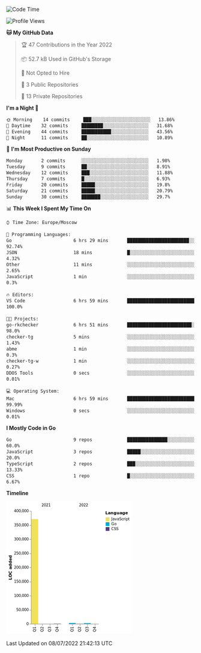 <!--START_SECTION:waka-->
![Code Time](http://img.shields.io/badge/Code%20Time-366%20hrs%2034%20mins-blue)

![Profile Views](http://img.shields.io/badge/Profile%20Views-0-blue)

**🐱 My GitHub Data** 

> 🏆 47 Contributions in the Year 2022
 > 
> 📦 52.7 kB Used in GitHub's Storage 
 > 
> 🚫 Not Opted to Hire
 > 
> 📜 3 Public Repositories 
 > 
> 🔑 13 Private Repositories  
 > 
**I'm a Night 🦉** 

```text
🌞 Morning    14 commits     ███░░░░░░░░░░░░░░░░░░░░░░   13.86% 
🌆 Daytime    32 commits     ████████░░░░░░░░░░░░░░░░░   31.68% 
🌃 Evening    44 commits     ███████████░░░░░░░░░░░░░░   43.56% 
🌙 Night      11 commits     ██░░░░░░░░░░░░░░░░░░░░░░░   10.89%

```
📅 **I'm Most Productive on Sunday** 

```text
Monday       2 commits      ░░░░░░░░░░░░░░░░░░░░░░░░░   1.98% 
Tuesday      9 commits      ██░░░░░░░░░░░░░░░░░░░░░░░   8.91% 
Wednesday    12 commits     ███░░░░░░░░░░░░░░░░░░░░░░   11.88% 
Thursday     7 commits      █░░░░░░░░░░░░░░░░░░░░░░░░   6.93% 
Friday       20 commits     █████░░░░░░░░░░░░░░░░░░░░   19.8% 
Saturday     21 commits     █████░░░░░░░░░░░░░░░░░░░░   20.79% 
Sunday       30 commits     ███████░░░░░░░░░░░░░░░░░░   29.7%

```


📊 **This Week I Spent My Time On** 

```text
⌚︎ Time Zone: Europe/Moscow

💬 Programming Languages: 
Go                       6 hrs 29 mins       ███████████████████████░░   92.74% 
JSON                     18 mins             █░░░░░░░░░░░░░░░░░░░░░░░░   4.32% 
Other                    11 mins             ░░░░░░░░░░░░░░░░░░░░░░░░░   2.65% 
JavaScript               1 min               ░░░░░░░░░░░░░░░░░░░░░░░░░   0.3%

🔥 Editors: 
VS Code                  6 hrs 59 mins       █████████████████████████   100.0%

🐱‍💻 Projects: 
go-rkchecker             6 hrs 51 mins       ████████████████████████░   98.0% 
checker-tg               5 mins              ░░░░░░░░░░░░░░░░░░░░░░░░░   1.43% 
abme                     1 min               ░░░░░░░░░░░░░░░░░░░░░░░░░   0.3% 
checker-tg-w             1 min               ░░░░░░░░░░░░░░░░░░░░░░░░░   0.27% 
DDOS Tools               0 secs              ░░░░░░░░░░░░░░░░░░░░░░░░░   0.01%

💻 Operating System: 
Mac                      6 hrs 59 mins       █████████████████████████   99.99% 
Windows                  0 secs              ░░░░░░░░░░░░░░░░░░░░░░░░░   0.01%

```

**I Mostly Code in Go** 

```text
Go                       9 repos             ███████████████░░░░░░░░░░   60.0% 
JavaScript               3 repos             █████░░░░░░░░░░░░░░░░░░░░   20.0% 
TypeScript               2 repos             ███░░░░░░░░░░░░░░░░░░░░░░   13.33% 
CSS                      1 repo              █░░░░░░░░░░░░░░░░░░░░░░░░   6.67%

```


**Timeline**

![Chart not found](https://raw.githubusercontent.com/jeezft/jeezft/main/charts/bar_graph.png) 


 Last Updated on 08/07/2022 21:42:13 UTC
<!--END_SECTION:waka-->
